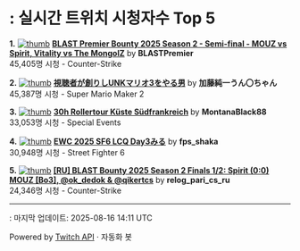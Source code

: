# : 실시간 트위치 시청자수 Top 5

**1.** [![thumb](https://static-cdn.jtvnw.net/previews-ttv/live_user_blastpremier-320x180.jpg)](https://twitch.tv/BLASTPremier)
**[BLAST Premier Bounty 2025 Season 2 - Semi-final - MOUZ vs Spirit, Vitality vs The MongolZ](https://twitch.tv/BLASTPremier)** by **BLASTPremier**<br>45,405명 시청  - Counter-Strike

**2.** [![thumb](https://static-cdn.jtvnw.net/previews-ttv/live_user_kato_junichi0817-320x180.jpg)](https://twitch.tv/加藤純一うん〇ちゃん)
**[視聴者が創りしUNKマリオ3をやる男](https://twitch.tv/加藤純一うん〇ちゃん)** by **加藤純一うん〇ちゃん**<br>45,387명 시청  - Super Mario Maker 2

**3.** [![thumb](https://static-cdn.jtvnw.net/previews-ttv/live_user_montanablack88-320x180.jpg)](https://twitch.tv/MontanaBlack88)
**[30h Rollertour Küste Südfrankreich](https://twitch.tv/MontanaBlack88)** by **MontanaBlack88**<br>33,053명 시청  - Special Events

**4.** [![thumb](https://static-cdn.jtvnw.net/previews-ttv/live_user_fps_shaka-320x180.jpg)](https://twitch.tv/fps_shaka)
**[EWC 2025 SF6 LCQ Day3みる](https://twitch.tv/fps_shaka)** by **fps_shaka**<br>30,948명 시청  - Street Fighter 6

**5.** [![thumb](https://static-cdn.jtvnw.net/previews-ttv/live_user_relog_pari_cs_ru-320x180.jpg)](https://twitch.tv/relog_pari_cs_ru)
**[[RU] BLAST Bounty 2025 Season 2 Finals 1/2: Spirit (0:0) MOUZ [Bo3], @ok_dedok & @qikertcs](https://twitch.tv/relog_pari_cs_ru)** by **relog_pari_cs_ru**<br>24,346명 시청  - Counter-Strike


---
: 마지막 업데이트: 2025-08-16 14:11 UTC

Powered by [Twitch API](https://dev.twitch.tv/docs/api/reference) · 자동화 봇